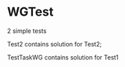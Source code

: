 # WGTest
2 simple tests

Test2 contains solution for Test2;

TestTaskWG contains solution for Test1
